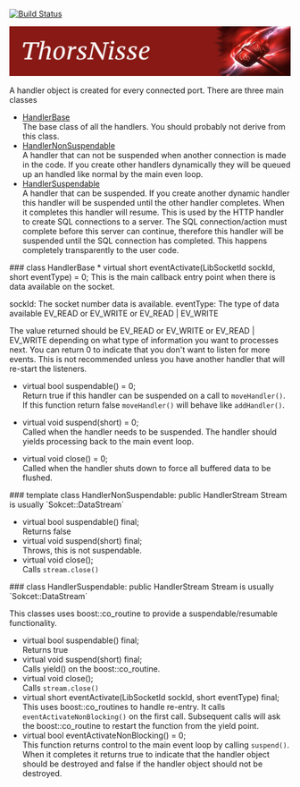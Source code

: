 [![Build Status](https://travis-ci.org/Loki-Astari/ThorsNisse.svg?branch=master)](https://travis-ci.org/Loki-Astari/ThorsNisse)

![ThorStream](../../img/Nisse.jpg)

A handler object is created for every connected port. There are three main classes

* [HandlerBase](#HandlerBase)  
The base class of all the handlers. You should probably not derive from this class.
* [HandlerNonSuspendable](#HandlerNonSuspendable)  
A handler that can not be suspended when another connection is made in the code. If you create other handlers dynamically they will be queued up an handled like normal by the main even loop.
* [HandlerSuspendable](#HandlerSuspendable)  
A handler that can be suspended. If you create another dynamic handler this handler will be suspended until the other handler completes. When it completes this handler will resume. This is used by the HTTP handler to create SQL connections to a server. The SQL connection/action must complete before this server can continue, therefore this handler will be suspended until the SQL connection has completed. This happens completely transparently to the user code.

<div id="#HandlerBase"/>
### class HandlerBase
* virtual short eventActivate(LibSocketId sockId, short eventType) = 0;  
This is the main callback entry point when there is data available on the socket.

sockId:    The socket number data is available.
eventType: The type of data available EV_READ or EV_WRITE or EV_READ | EV_WRITE

The value returned should be EV_READ or EV_WRITE or EV_READ | EV_WRITE depending on what type of information you want to processes next. You can return 0 to indicate that you don't want to listen for more events. This is not recommended unless you have another handler that will re-start the listeners.

* virtual bool  suspendable() = 0;  
Return true if this handler can be suspended on a call to `moveHandler()`. If this function return false `moveHandler()` will behave like `addHandler()`.

* virtual void suspend(short) = 0;  
Called when the handler needs to be suspended. The handler should yields processing back to the main event loop.

* virtual void  close() = 0;  
Called when the handler shuts down to force all buffered data to be flushed.

<div id="#HandlerNonSuspendable"/>
### template<typename Stream> class HandlerNonSuspendable: public HandlerStream<Stream>
Stream is usually `Sokcet::DataStream`

* virtual bool suspendable()  final;  
Returns false
* virtual void suspend(short) final;  
Throws, this is not suspendable.
* virtual void  close();  
Calls `stream.close()`

<div id="#HandlerSuspendable"/>
### class HandlerSuspendable: public HandlerStream<Stream>
Stream is usually `Sokcet::DataStream`

This classes uses boost::co_routine to provide a suspendable/resumable functionality.

* virtual bool suspendable()  final;  
Returns true
* virtual void suspend(short) final;  
Calls yield() on the boost::co_routine.
* virtual void  close();  
Calls `stream.close()`
* virtual short eventActivate(LibSocketId sockId, short eventType) final;  
This uses boost::co_routines to handle re-entry. It calls `eventActivateNonBlocking()` on the first call. Subsequent calls will ask the boost::co_routine to restart the function from the yield point.
* virtual bool eventActivateNonBlocking() = 0;  
This function returns control to the main event loop by calling `suspend()`. When it completes it returns true to indicate that the handler object should be destroyed and false if the handler object should not be destroyed.



